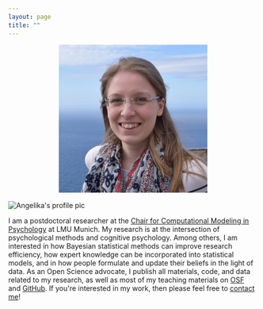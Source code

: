 ```yaml
---
layout: page
title: ""
---
```


<center><img src="https://github.com/astefan1/astefan1.github.io/blob/master/docs/angelikastefan.JPG?raw=true" alt="Angelika's profile pic" width="300"/></center>

![Angelika's profile pic](/astefan1.github.io/docs/angelikastefan.JPG)

I am a postdoctoral researcher at the [Chair for Computational Modeling in Psychology](https://www.psy.uni-muenchen.de/comppsy/index.html) at LMU Munich. My research is at the intersection of psychological methods and cognitive psychology. Among others, I am interested in how Bayesian statistical methods can improve research efficiency, how expert knowledge can be incorporated into statistical models, and in how people formulate and update their beliefs in the light of data. As an Open Science advocate, I publish all materials, code, and data related to my research, as well as most of my teaching materials on [OSF](https://osf.io/fm6qd) and [GitHub](https://github.com/astefan1). If you're interested in my work, then please feel free to [contact me](mailto:angelika.m.stefan@gmail.com)!

